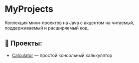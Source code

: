 # MyProjects

Коллекция мини-проектов на Java с акцентом на читаемый, поддерживаемый и расширяемый код.

## 📁 Проекты:
- [Calculator](MyProjects/main/Calculator) — простой консольный калькулятор
